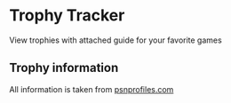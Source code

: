 # Trophy Tracker

View trophies with attached guide for your favorite games


## Trophy information

All information is taken from <a href="https://psnprofiles.com/" target="_blank">psnprofiles.com</a>
